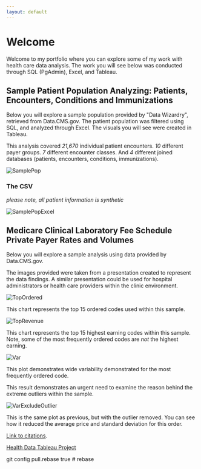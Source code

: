 ```yaml
---
layout: default
---
```

# Welcome

Welcome to my portfolio where you can explore some of my work with health care data analysis. 
The work you will see below was conducted through SQL (PgAdmin), Excel, and Tableau. 


## Sample Patient Population Analyzing: Patients, Encounters, Conditions and Immunizations

Below you will explore a sample population provided by "Data Wizardry", retrieved from Data.CMS.gov.
The patient population was filtered using SQL, and analyzed through Excel. The visuals you will 
see were created in Tableau.

This analysis covered *21,670* individual patient encounters. *10* different payer groups.  *7* different encounter classes. And *4* different joined databases (patients, encounters, conditions, immunizations). 

![SamplePop](https://terathomas.github.io/images/SamplePop.jpg)


### The CSV

_please note, all patient information is synthetic_

![SamplePopExcel](https://terathomas.github.io/images/SamplePopExcel.jpg)


## Medicare Clinical Laboratory Fee Schedule Private Payer Rates and Volumes 

Below you will explore a sample analysis using data provided by Data.CMS.gov.

The images provided were taken from a presentation created to represent the 
data findings. A similar presentation could be used for hospital administrators
or health care providers within the clinic environment.

![TopOrdered](https://terathomas.github.io/images/TopOrdered.jpg)

This chart represents the top 15 ordered codes used within this sample.

![TopRevenue](https://terathomas.github.io/images/TopRevenue.jpg)

This chart represents the top 15 highest earning codes within this sample.
Note, some of the most frequently ordered codes are *not* the highest earning.

![Var](https://terathomas.github.io/images/Var.jpg)
 
 This plot demonstrates wide variability demonstrated for the most
 frequently ordered code. 

 This result demonstrates an urgent need to examine the reason behind the
 extreme outliers within the sample. 

![VarExcludeOutlier](https://terathomas.github.io/images/VarExcludeOutlier.jpg)

This is the same plot as previous, but with the outlier removed. 
You can see how it reduced the average price and standard deviation for this order. 


[Link to citations](./another-page.html).

[Health Data Tableau Project](./health-tableau.html)

git config pull.rebase true   # rebase
